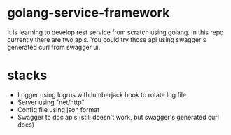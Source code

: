# golang-service-framework
It is learning to develop rest service from scratch using golang. In this repo currently there are two apis. You could try those api using swagger's generated curl from swagger ui.

# stacks
- Logger using logrus with lumberjack hook to rotate log file
- Server using "net/http"
- Config file using json format
- Swagger to doc apis (still doesn't work, but swagger's generated curl does)